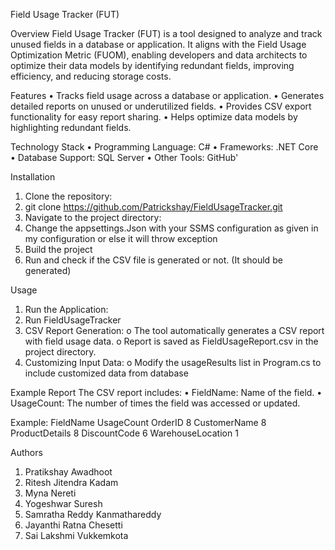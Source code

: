 Field Usage Tracker (FUT)

Overview
Field Usage Tracker (FUT) is a tool designed to analyze and track unused fields in a database or application. It aligns with the Field Usage Optimization Metric (FUOM), enabling developers and data architects to optimize their data models by identifying redundant fields, improving efficiency, and reducing storage costs.

Features
•	Tracks field usage across a database or application.
•	Generates detailed reports on unused or underutilized fields.
•	Provides CSV export functionality for easy report sharing.
•	Helps optimize data models by highlighting redundant fields.

Technology Stack
•	Programming Language: C#
•	Frameworks: .NET Core
•	Database Support: SQL Server
•	Other Tools: GitHub'

Installation
1.	Clone the repository: 
2.	git clone https://github.com/Patrickshay/FieldUsageTracker.git
3.	Navigate to the project directory: 
4.	Change the appsettings.Json with your SSMS configuration as given in my configuration or else it will throw exception
5.	Build the project
6.	Run and check if the CSV file is generated or not. (It should be generated)

Usage
1.	Run the Application:
2.	Run FieldUsageTracker
3.	CSV Report Generation:
o	The tool automatically generates a CSV report with field usage data.
o	Report is saved as FieldUsageReport.csv in the project directory.
4.	Customizing Input Data:
o	Modify the usageResults list in Program.cs to include customized data from database

Example Report
The CSV report includes:
•	FieldName: Name of the field.
•	UsageCount: The number of times the field was accessed or updated.

Example:
FieldName	              UsageCount
OrderID	                8
CustomerName	          8
ProductDetails	        8
DiscountCode	          6
WarehouseLocation	      1

Authors
1.	Pratikshay Awadhoot
2.	Ritesh Jitendra Kadam
3.	Myna Nereti
4.	Yogeshwar Suresh 
5.	Samratha Reddy Kanmathareddy
6.	Jayanthi Ratna Chesetti 
7.	Sai Lakshmi Vukkemkota



